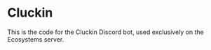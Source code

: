 # Cluckin

This is the code for the Cluckin Discord bot, used exclusively on the Ecosystems server.
